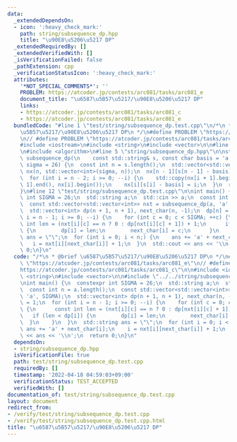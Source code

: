 ```yaml
---
data:
  _extendedDependsOn:
  - icon: ':heavy_check_mark:'
    path: string/subsequence_dp.hpp
    title: "\u90E8\u5206\u5217 DP"
  _extendedRequiredBy: []
  _extendedVerifiedWith: []
  _isVerificationFailed: false
  _pathExtension: cpp
  _verificationStatusIcon: ':heavy_check_mark:'
  attributes:
    '*NOT_SPECIAL_COMMENTS*': ''
    PROBLEM: https://atcoder.jp/contests/arc081/tasks/arc081_e
    document_title: "\u6587\u5B57\u5217/\u90E8\u5206\u5217 DP"
    links:
    - https://atcoder.jp/contests/arc081/tasks/arc081_c
    - https://atcoder.jp/contests/arc081/tasks/arc081_e
  bundledCode: "#line 1 \"test/string/subsequence_dp.test.cpp\"\n/*\n * @brief \u6587\
    \u5B57\u5217/\u90E8\u5206\u5217 DP\n */\n#define PROBLEM \"https://atcoder.jp/contests/arc081/tasks/arc081_e\"\
    \n// #define PROBLEM \"https://atcoder.jp/contests/arc081/tasks/arc081_c\"\n\n\
    #include <iostream>\n#include <string>\n#include <vector>\n\n#line 2 \"string/subsequence_dp.hpp\"\
    \n#include <algorithm>\n#line 5 \"string/subsequence_dp.hpp\"\n\nstd::vector<std::vector<int>>\
    \ subsequence_dp(\n    const std::string& s, const char basis = 'a', const int\
    \ sigma = 26) {\n  const int n = s.length();\n  std::vector<std::vector<int>>\
    \ nx(n, std::vector<int>(sigma, n));\n  nx[n - 1][s[n - 1] - basis] = n - 1;\n\
    \  for (int i = n - 2; i >= 0; --i) {\n    std::copy(nx[i + 1].begin(), nx[i +\
    \ 1].end(), nx[i].begin());\n    nx[i][s[i] - basis] = i;\n  }\n  return nx;\n\
    }\n#line 12 \"test/string/subsequence_dp.test.cpp\"\n\nint main() {\n  constexpr\
    \ int SIGMA = 26;\n  std::string a;\n  std::cin >> a;\n  const int n = a.length();\n\
    \  const std::vector<std::vector<int>> nxt = subsequence_dp(a, 'a', SIGMA);\n\
    \  std::vector<int> dp(n + 1, n + 1), next_char(n, -1);\n  dp[n] = 1;\n  for (int\
    \ i = n - 1; i >= 0; --i) {\n    for (int c = 0; c < SIGMA; ++c) {\n      const\
    \ int len = (nxt[i][c] == n ? 0 : dp[nxt[i][c] + 1]) + 1;\n      if (len < dp[i])\
    \ {\n        dp[i] = len;\n        next_char[i] = c;\n      }\n    }\n  }\n  std::string\
    \ ans = \"\";\n  for (int i = 0; i < n;) {\n    ans += 'a' + next_char[i];\n \
    \   i = nxt[i][next_char[i]] + 1;\n  }\n  std::cout << ans << '\\n';\n  return\
    \ 0;\n}\n"
  code: "/*\n * @brief \u6587\u5B57\u5217/\u90E8\u5206\u5217 DP\n */\n#define PROBLEM\
    \ \"https://atcoder.jp/contests/arc081/tasks/arc081_e\"\n// #define PROBLEM \"\
    https://atcoder.jp/contests/arc081/tasks/arc081_c\"\n\n#include <iostream>\n#include\
    \ <string>\n#include <vector>\n\n#include \"../../string/subsequence_dp.hpp\"\n\
    \nint main() {\n  constexpr int SIGMA = 26;\n  std::string a;\n  std::cin >> a;\n\
    \  const int n = a.length();\n  const std::vector<std::vector<int>> nxt = subsequence_dp(a,\
    \ 'a', SIGMA);\n  std::vector<int> dp(n + 1, n + 1), next_char(n, -1);\n  dp[n]\
    \ = 1;\n  for (int i = n - 1; i >= 0; --i) {\n    for (int c = 0; c < SIGMA; ++c)\
    \ {\n      const int len = (nxt[i][c] == n ? 0 : dp[nxt[i][c] + 1]) + 1;\n   \
    \   if (len < dp[i]) {\n        dp[i] = len;\n        next_char[i] = c;\n    \
    \  }\n    }\n  }\n  std::string ans = \"\";\n  for (int i = 0; i < n;) {\n   \
    \ ans += 'a' + next_char[i];\n    i = nxt[i][next_char[i]] + 1;\n  }\n  std::cout\
    \ << ans << '\\n';\n  return 0;\n}\n"
  dependsOn:
  - string/subsequence_dp.hpp
  isVerificationFile: true
  path: test/string/subsequence_dp.test.cpp
  requiredBy: []
  timestamp: '2022-04-18 04:59:03+09:00'
  verificationStatus: TEST_ACCEPTED
  verifiedWith: []
documentation_of: test/string/subsequence_dp.test.cpp
layout: document
redirect_from:
- /verify/test/string/subsequence_dp.test.cpp
- /verify/test/string/subsequence_dp.test.cpp.html
title: "\u6587\u5B57\u5217/\u90E8\u5206\u5217 DP"
---
```

